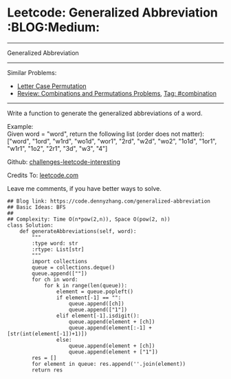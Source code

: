 # Leetcode: Generalized Abbreviation     :BLOG:Medium:


---

Generalized Abbreviation  

---

Similar Problems:  
-   [Letter Case Permutation](https://code.dennyzhang.com/letter-case-permutation)
-   [Review: Combinations and Permutations Problems](https://code.dennyzhang.com/review-combination), [Tag: #combination](https://code.dennyzhang.com/tag/combination)

---

Write a function to generate the generalized abbreviations of a word.  

Example:  
Given word = "word", return the following list (order does not matter):  
["word", "1ord", "w1rd", "wo1d", "wor1", "2rd", "w2d", "wo2", "1o1d", "1or1", "w1r1", "1o2", "2r1", "3d", "w3", "4"]  

Github: [challenges-leetcode-interesting](https://github.com/DennyZhang/challenges-leetcode-interesting/tree/master/generalized-abbreviation)  

Credits To: [leetcode.com](https://leetcode.com/problems/generalized-abbreviation/description/)  

Leave me comments, if you have better ways to solve.  

    ## Blog link: https://code.dennyzhang.com/generalized-abbreviation
    ## Basic Ideas: BFS
    ##
    ## Complexity: Time O(n*pow(2,n)), Space O(pow(2, n))
    class Solution:
        def generateAbbreviations(self, word):
            """
            :type word: str
            :rtype: List[str]
            """
            import collections
            queue = collections.deque()
            queue.append([""])
            for ch in word:
                for k in range(len(queue)):
                    element = queue.popleft()
                    if element[-1] == "":
                        queue.append([ch])
                        queue.append(["1"])
                    elif element[-1].isdigit():
                        queue.append(element + [ch])
                        queue.append(element[:-1] + [str(int(element[-1])+1)])
                    else:
                        queue.append(element + [ch])
                        queue.append(element + ["1"])
            res = []
            for element in queue: res.append(''.join(element))
            return res